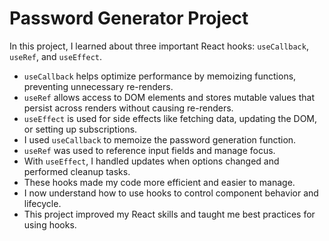 # Password Generator Project

In this project, I learned about three important React hooks: `useCallback`, `useRef`, and `useEffect`.

- `useCallback` helps optimize performance by memoizing functions, preventing unnecessary re-renders.
- `useRef` allows access to DOM elements and stores mutable values that persist across renders without causing re-renders.
- `useEffect` is used for side effects like fetching data, updating the DOM, or setting up subscriptions.
- I used `useCallback` to memoize the password generation function.
- `useRef` was used to reference input fields and manage focus.
- With `useEffect`, I handled updates when options changed and performed cleanup tasks.
- These hooks made my code more efficient and easier to manage.
- I now understand how to use hooks to control component behavior and lifecycle.
- This project improved my React skills and taught me best practices for using hooks.
